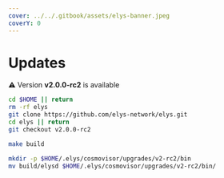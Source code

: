 ```yaml
---
cover: ../../.gitbook/assets/elys-banner.jpeg
coverY: 0
---
```


# Updates

⚠️ Version **v2.0.0-rc2** is available

```bash
cd $HOME || return
rm -rf elys
git clone https://github.com/elys-network/elys.git
cd elys || return
git checkout v2.0.0-rc2

make build

mkdir -p $HOME/.elys/cosmovisor/upgrades/v2-rc2/bin
mv build/elysd $HOME/.elys/cosmovisor/upgrades/v2-rc2/bin/
```
